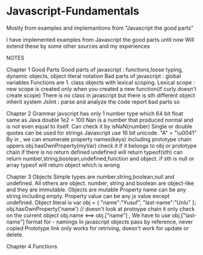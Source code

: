 # Javascript-Fundamentals
Mostly from examples and implemantions from "Javascript the good parts"

I have implemented examples from Javascript the good parts until now
Will extend these by some other sources and my experiences

NOTES

Chapter 1 Good Parts
Good parts of javascript : functions,loose typing, dynamic objects, object literal notation
Bad parts of javascript : global variables
Functions are 1. class objects with lexical scoping.
Lexical scope : new scope is created only when you created a new function(if curly doesn't create scope)
There is no class in javascript but there is sth different object inherit system
Jslint : parse and analyze the code report bad parts so

Chapter 2 Grammar
javscript has only 1 number type which 64 bit float same as Java double
1e2 = 100
Nan is a number that produced normal and is not even equal to itself. Can check it by isNaN(number)
Single or double quotes can be used for strings
Javascript use 16 bit unicode. "A" = "\u0041"
By in , we can enumerate property names(keys) including prototype chain uppers
obj.hasOwnProperty(myVar) check it if it belongs to obj or prototype chain
if there is no return defined undefined will return
typeof(sth) can return number,string,boolean,undefined,function and object. if sth is null or array typeof will return object which is wrong

Chapter 3 Objects
Simple types are number,string,boolean,null and undefined. All others are object.
number, string and boolean are object-like and they are immutable. Objects are mutable
Property name can be any string including empty. Property value can be any js value except undefined.
Object literal is var obj = {
    "name":"Yusuf",
    "last-name":"Unlu"
};
obj.hasOwnProperty('name') // doesn't look at protoype chain it only check on the current object
obj.name <==> obj.["name"] , We have to use obj.["last-name"] format for - namings
In javascript objects pass by reference, never copied
Prototype link only works for retriving, doesn't work for update or delete.

Chapter 4 Functions



